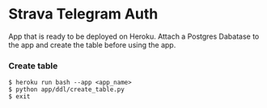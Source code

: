 # Strava Telegram Auth

App that is ready to be deployed on Heroku. Attach a Postgres Dabatase to the app and create the table before using the app.

### Create table

```
$ heroku run bash --app <app_name>
$ python app/ddl/create_table.py
$ exit
```